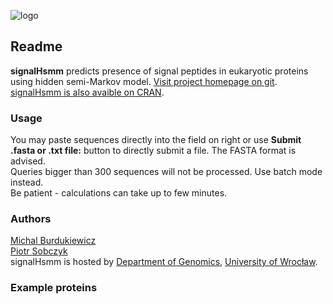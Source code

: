 ![logo](http://raw.githubusercontent.com/michbur/signalHsmm/master/inst/logo.png)

## Readme  
  
**signalHsmm** predicts presence of signal peptides in eukaryotic proteins using hidden semi-Markov model. [Visit project homepage on git](http://github.com/michbur/signalHsmm).  
[signalHsmm is also avaible on CRAN](http://cran.r-project.org/web/packages/signalHsmm).

### Usage
You may paste sequences directly into the field on right or use **Submit .fasta or .txt file:** button to directly submit a file. The FASTA format is advised.  
Queries bigger than 300 sequences will not be processed. Use batch mode instead.  
Be patient - calculations can take up to few minutes.  

### Authors
[Michal Burdukiewicz](http://www.smorfland.uni.wroc.pl/)  
[Piotr Sobczyk](http://prac.im.pwr.wroc.pl/~sobczyk/)  
signalHsmm is hosted by [Department of Genomics](http://www.smorfland.uni.wroc.pl/), [University of Wroc&#322;aw](http://www.uni.wroc.pl/).

### Example proteins


